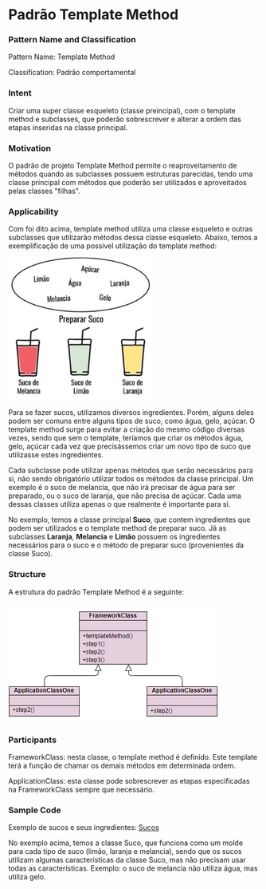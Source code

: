 # Padrão Template Method

### Pattern Name and Classification

Pattern Name: Template Method

Classification: Padrão comportamental

### Intent

Criar uma super classe esqueleto (classe preincipal), com o template method e subclasses, que poderão sobrescrever e alterar a ordem das etapas inseridas na classe principal.

### Motivation

O padrão de projeto Template Method permite o reaproveitamento de métodos quando as subclasses possuem estruturas parecidas, tendo uma classe principal com métodos que poderão ser utilizados e aproveitados pelas classes "filhas". 

### Applicability

Com foi dito acima, template method utiliza uma classe esqueleto e outras subclasses que utilizarão métodos dessa classe esqueleto. Abaixo, temos a exemplificação de uma possível utilização do template method:

![imagem](https://github.com/10Daniele/Padroes_Projeto/blob/master/TemplateMethod/imagem.jpg)

Para se fazer sucos, utilizamos diversos ingredientes. Porém, alguns deles podem ser comuns entre alguns tipos de suco, como água, gelo, açúcar. O template method surge para evitar a criação do mesmo código diversas vezes, sendo que sem o template, teríamos que criar os métodos água, gelo, açúcar cada vez que precisássemos criar um novo tipo de suco que utilizasse estes ingredientes. 

Cada subclasse pode utilizar apenas métodos que serão necessários para si, não sendo obrigatório utilizar todos os métodos da classe principal. Um exemplo é o suco de melancia, que não irá precisar de água para ser preparado, ou o suco de laranja, que não precisa de açúcar. Cada uma dessas classes utiliza apenas o que realmente é importante para si.

No exemplo, temos a classe principal **Suco**, que contem ingredientes que podem ser utilizados e o template method de preparar suco. Já as subclasses **Laranja**, **Melancia** e **Limão** possuem os ingredientes necessários para o suco e o método de preparar suco (provenientes da classe Suco).

### Structure

A estrutura do padrão Template Method é a seguinte:

![imagem](https://github.com/10Daniele/Padroes_Projeto/blob/master/TemplateMethod/Structure.png)

### Participants

FrameworkClass: nesta classe, o template method é definido. Este template terá a função de chamar os demais métodos em determinada ordem. 

ApplicationClass: esta classe pode sobrescrever as etapas especificadas na FrameworkClass sempre que necessário.

### Sample Code

Exemplo de sucos e seus ingredientes: [Sucos](https://github.com/10Daniele/Padroes_Projeto/tree/master/TemplateMethod/Exemplo_Suco)

No exemplo acima, temos a classe Suco, que funciona como um molde para cada tipo de suco (limão, laranja e melancia), sendo que os sucos utilizam algumas características da classe Suco, mas não precisam usar todas as características. Exemplo: o suco de melancia não utiliza água, mas utiliza gelo.
